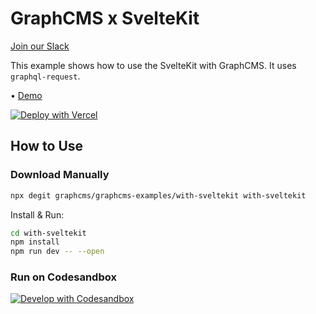 # GraphCMS x SvelteKit

[Join our Slack](https://slack.graphcms.com)

This example shows how to use the SvelteKit with GraphCMS. It uses `graphql-request`.

• [Demo](https://graphcms-with-sveltekit.now.sh/)

[![Deploy with Vercel](https://vercel.com/button)](https://vercel.com/import/project?template=https://github.com/GraphCMS/graphcms-examples/tree/master/with-sveltekit)

## How to Use

### Download Manually

```bash
npx degit graphcms/graphcms-examples/with-sveltekit with-sveltekit
```

Install & Run:

```bash
cd with-sveltekit
npm install
npm run dev -- --open
```

### Run on Codesandbox

[![Develop with Codesandbox](https://codesandbox.io/static/img/play-codesandbox.svg)](https://codesandbox.io/s/github/GraphCMS/graphcms-examples/tree/master/with-sveltekit)